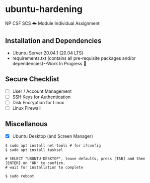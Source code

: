 # ubuntu-hardening
NP CSF SCS ☁️ Module Individual Assignment

## Installation and Dependencies
* Ubuntu Server 20.04.1 (20.04 LTS)
* requirements.txt (contains all pre-requisite packages and/or dependencies)--Work In Progress 🚧

## Secure Checklist
- [ ] User / Account Management
- [ ] SSH Keys for Authentication
- [ ] Disk Encryption for Linux
- [ ] Linux Firewall

## Miscellanous 
- [x] Ubuntu Desktop (and Screen Manager)
```
$ sudo apt install net-tools # for ifconfig
$ sudo apt install tasksel

# SELECT "UBUNTU-DESKTOP", leave defaults, press [TAB] and then [ENTER] on "OK" to confirm.
# wait for installation to complete

$ sudo reboot

```
